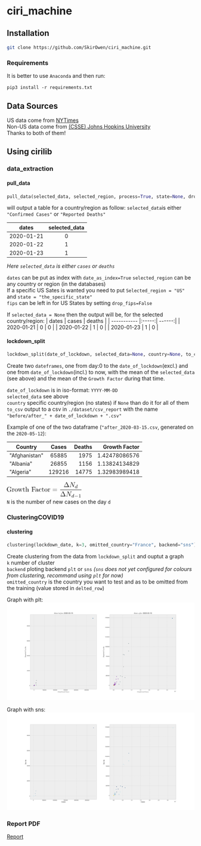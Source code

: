 # ciri_machine
## Installation

```bash
git clone https://github.com/SkirOwen/ciri_machine.git
```  

### Requirements

It is better to use `Anaconda` and then run:

```
pip3 install -r requirements.txt
```
## Data Sources
US data come from     [NYTimes](https://github.com/nytimes/covid-19-data)  
Non-US data come from [(CSSE) Johns Hopkins University](https://github.com/CSSEGISandData/COVID-19)  
Thanks to both of them!

## Using cirilib
### data_extraction
#### pull_data

```python
pull_data(selected_data, selected_region, process=True, state=None, drop_fips=True, date_as_index=False)
``` 
will output a table for a country/region as follow:
`selected_data`is either `"Confirmed Cases"` or `"Reported Deaths"`  
  
| dates       | selected_data |
| ----------- |:-------------:|
| 2020-01-21  | 0             |
| 2020-01-22  | 1             |
| 2020-01-23  | 1             |

*Here `selected_data` is either `cases` or `deaths`*

`dates` can be put as index with `date_as_index=True`
`selected_region` can be any country or region (in the databases)  
If a specific US Sates is wanted you need to put `Selected_region = "US"` and `state = "the_specific_state"`  
`fips` can be left in for US States by setting `drop_fips=False`  

If `selected_data = None` then the output will be, for the selected country/region: 
| dates       | cases | deaths |
| ----------- |:-----:| ------:|
| 2020-01-21  | 0     | 0      |
| 2020-01-22  | 1     | 0      |
| 2020-01-23  | 1     | 0      |

#### lockdown_split

```python
lockdown_split(date_of_lockdown, selected_data=None, country=None, to_csv=False)
``` 
Create two `dateframes`, one from day:0 to the `date_of_lockdown`(excl.) and one from `date_of_lockdown`(incl.) to now, with the mean of the `selected_data` (see above) and the mean of the `Growth Factor` during that time.

`date_of_lockdown` is in iso-format: `YYYY-MM-DD`  
`selected_data` see above  
`country` specific country/region (no states) if `None` than do it for all of them  
`to_csv` output to a csv in `./dataset/csv_report` with the name `"before/after_" + date_of_lockdown + ".csv"`

Example of one of the two dataframe (`"after_2020-03-15.csv`, generated on the `2020-05-12`):  

| Country       | Cases  | Deaths | Growth Factor |
| --------------|:------:| ------:| -------------:|
| "Afghanistan" | 65885  | 1975   | 1.42478086576 |
| "Albania"     | 26855  | 1156   | 1.13824134829 |
| "Algeria"     | 129216 | 14775  | 1.32983989418 |

<img src="https://github.com/SkirOwen/ciri_machine/blob/master/logo/growth_factor.png" width="200"></img>  
`N` is the number of new cases on the day `d`  

### ClusteringCOVID19
#### clustering

```python
clustering(lockdown_date, k=3, omitted_country="France", backend="sns")
``` 

Create clustering from the data from `lockdown_split` and ouptut a graph  
`k` number of cluster  
`backend` ploting backend `plt` or `sns` *(`sns` does not yet configured for colours from clustering, recommand using `plt` for now)*  
`omitted_country` is the country you want to test and as to be omitted from the training (value stored in `delted_row`)  

Graph with plt:  
![alt text](https://github.com/SkirOwen/ciri_machine/blob/master/logo/graph_plt.png "Graph with plt")  

Graph with sns:    
![alt text](https://github.com/SkirOwen/ciri_machine/blob/master/logo/graph_sns.png "Graph with sns")

### Report PDF

[Report](https://github.com/SkirOwen/ciri_machine/blob/master/logo/ciri.pdf)  
